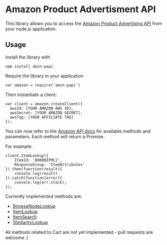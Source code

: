 Amazon Product Advertisment API
===============================

This library allows you to access the [Amazon Product Advertising API](https://affiliate-program.amazon.com/gp/advertising/api/detail/main.html) from your node.js application.

Usage
-----

Install the library with

`npm install amzn-papi`

Require the library in your application

`var amazon = require('amzn-papi')`

Then instantiate a client:

```
var client = amazon.createClient({
  awsId: [YOUR AMAZON AWS ID],
  awsSecret: [YOUR AMAZON SECRET],
  awsTag: [YOUR AFFILIATE TAG]
});
```

You can now refer to the [Amazon API docs](http://docs.aws.amazon.com/AWSECommerceService/latest/DG/CHAP_OperationListAlphabetical.html) for available methods and parameters.
Each method will return a Promise.

For example:

```
client.ItemLookup({
	ItemId: 'B000BIPMC2',
	ResponseGroup: 'ItemAttributes'
}).then(function(result){
	console.log(result)
}).catch(function(error){
	console.log(err.stack);
});
```

Currently implemented methods are:
- [BrowseNodeLookup](http://docs.aws.amazon.com/AWSECommerceService/latest/DG/BrowseNodeLookup.html)
- [ItemLookup](http://docs.aws.amazon.com/AWSECommerceService/latest/DG/ItemLookup.html)
- [ItemSearch](http://docs.aws.amazon.com/AWSECommerceService/latest/DG/ItemSearch.html)
- [SimilarityLookup](http://docs.aws.amazon.com/AWSECommerceService/latest/DG/SimilarityLookup.html)

All methods related to Cart are not yet implemented - pull requests are welcome :)

